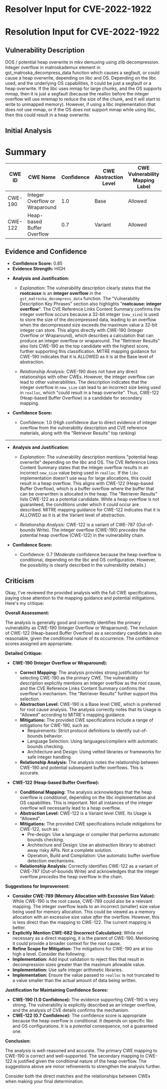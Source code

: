 # Resolver Input for CVE-2022-1922

# Resolution Input for CVE-2022-1922

## Vulnerability Description
DOS / potential heap overwrite in mkv demuxing using zlib decompression. Integer overflow in matroskademux element in gst_matroska_decompress_data function which causes a segfault, or could cause a heap overwrite, depending on libc and OS. Depending on the libc used, and the underlying OS capabilities, it could be just a segfault or a heap overwrite. If the libc uses mmap for large chunks, and the OS supports mmap, then it is just a segfault (because the realloc before the integer overflow will use mremap to reduce the size of the chunk, and it will start to write to unmapped memory). However, if using a libc implementation that does not use mmap, or if the OS does not support mmap while using libc, then this could result in a heap overwrite.

## Initial Analysis
# Summary
| CWE ID | CWE Name | Confidence | CWE Abstraction Level | CWE Vulnerability Mapping Label | CWE-Vulnerability Mapping Notes |
|---|---|---|---|---|---|
| CWE-190 | Integer Overflow or Wraparound | 1.0 | Base | Allowed | Primary CWE |
| CWE-122 | Heap-based Buffer Overflow | 0.7 | Variant | Allowed | Secondary Candidate |

## Evidence and Confidence

*   **Confidence Score:** 0.85
*   **Evidence Strength:** HIGH

- **Analysis and Justification:**  
  - *Explanation:* The vulnerability description clearly states that the **rootcause** is an **integer overflow** in the `gst_matroska_decompress_data` function. The "Vulnerability Description Key Phrases" section also highlights "**rootcause: integer overflow**". The CVE Reference Links Content Summary confirms the integer overflow occurs because a 32-bit integer (`new_size`) is used to store the size of the decompressed data, leading to an overflow when the decompressed size exceeds the maximum value a 32-bit integer can store. This aligns directly with CWE-190 (Integer Overflow or Wraparound), which describes a calculation that can produce an integer overflow or wraparound. The "Retriever Results" also lists CWE-190 as the top candidate with the highest score, further supporting this classification. MITRE mapping guidance for CWE-190 indicates that it is ALLOWED as it is at the Base level of abstraction.
  
  - *Relationship Analysis:* CWE-190 does not have any direct relationships with other CWEs. However, the integer overflow can lead to other vulnerabilities. The description indicates that the integer overflow in `new_size` can lead to an incorrect size being used in `realloc`, which "could result in a heap overwrite". Thus, CWE-122 (Heap-based Buffer Overflow) is a candidate for secondary mapping.

- **Confidence Score:**  
  - Confidence: 1.0 (High confidence due to direct evidence of integer overflow from the vulnerability description and CVE reference materials, along with the "Retriever Results" top ranking)

---

- **Analysis and Justification:**  
  - *Explanation:* The vulnerability description mentions "potential heap overwrite" depending on the libc and OS. The CVE Reference Links Content Summary states that the integer overflow results in an incorrect `new_size` value being used in `realloc`. If the `libc` implementation doesn't use `mmap` for large allocations, this could result in a heap overflow. This aligns with CWE-122 (Heap-based Buffer Overflow), which is a buffer overflow where the buffer that can be overwritten is allocated in the heap. The "Retriever Results" lists CWE-122 as a potential candidate. While a heap overflow is not guaranteed, the conditions under which it *could* occur are described. MITRE mapping guidance for CWE-122 indicates that it is ALLOWED as it is at the Variant level of abstraction.
  
  - *Relationship Analysis:* CWE-122 is a variant of CWE-787 (Out-of-bounds Write). The integer overflow (CWE-190) *precedes* the potential heap overflow (CWE-122) in the vulnerability chain.

- **Confidence Score:**  
  - Confidence: 0.7 (Moderate confidence because the heap overflow is conditional, depending on the libc and OS configuration. However, the possibility is clearly described in the vulnerability details.)

## Criticism
Okay, I've reviewed the provided analysis with the full CWE specifications, paying close attention to the mapping guidance and potential mitigations. Here's my critique:

**Overall Assessment:**

The analysis is generally good and correctly identifies the primary vulnerability as CWE-190 (Integer Overflow or Wraparound). The inclusion of CWE-122 (Heap-based Buffer Overflow) as a secondary candidate is also reasonable, given the conditional nature of its occurrence. The confidence scores assigned are appropriate.

**Detailed Critique:**

*   **CWE-190 (Integer Overflow or Wraparound):**
    *   **Correct Mapping:** The analysis provides strong justification for selecting CWE-190 as the primary CWE. The vulnerability description explicitly mentions an integer overflow as the root cause, and the CVE Reference Links Content Summary confirms the overflow's mechanism. The "Retriever Results" further support this selection.
    *   **Abstraction Level:** CWE-190 is a Base level CWE, which is preferred for root cause analysis. The analysis correctly notes that its Usage is "Allowed" according to MITRE's mapping guidance.
    *   **Mitigations:** The provided CWE specifications include a range of mitigations for CWE-190, such as:
        *   Requirements: Strict protocol definitions to identify out-of-bounds behavior.
        *   Language Selection: Using languages/compilers with automatic bounds checking.
        *   Architecture and Design: Using vetted libraries or frameworks for safe integer handling.
    *   **Relationship Analysis:** The analysis notes the relationship between CWE-190 and potential subsequent buffer overflows. This is accurate.

*   **CWE-122 (Heap-based Buffer Overflow):**
    *   **Conditional Mapping:** The analysis acknowledges that the heap overflow is *conditional*, depending on the libc implementation and OS capabilities. This is important. Not all instances of the integer overflow will necessarily lead to a heap overflow.
    *   **Abstraction Level:** CWE-122 is a Variant level CWE. Its Usage is "Allowed".
    *   **Mitigations:** The provided CWE specifications include mitigations for CWE-122, such as:
        * Pre-design: Use a language or compiler that performs automatic bounds checking.
        * Architecture and Design: Use an abstraction library to abstract away risky APIs. Not a complete solution.
        * Operation, Build and Compilation: Use automatic buffer overflow detection mechanisms.
    *   **Relationship Analysis:** Correctly identifies CWE-122 as a variant of CWE-787 (Out-of-bounds Write) and acknowledges that the integer overflow *precedes* the heap overflow in the chain.

**Suggestions for Improvement:**

*   **Consider CWE-789 (Memory Allocation with Excessive Size Value):** While CWE-190 is the root cause, CWE-789 could also be a relevant mapping.  The integer overflow leads to an incorrect (smaller) size value being used for memory allocation. This could be viewed as a memory allocation with an excessive size value *after* the overflow. However, this is less direct than the mapping to CWE-122. The current mapping is better.
*   **Explicitly Mention CWE-682 (Incorrect Calculation):** While not necessary as a direct mapping, it is the parent of CWE-190. Mentioning it could provide a broader context for the root cause.
* **Refine Scope for Mitigation:** The mitigations for CWE-190 are at too high a level. Consider the following:
 *  **Implementation:** Add input validation to reject files that result in decompression sizes greater than the maximum allowable value.
 *  **Implementation:** Use safe integer arithmetic libraries.
 *  **Implementation:** Ensure the value passed to `realloc` is not truncated to a value smaller than the actual amount of data being written.

**Justification for Maintaining Confidence Scores:**

*   **CWE-190 (1.0 Confidence):**  The evidence supporting CWE-190 is very strong. The vulnerability is explicitly described as an integer overflow, and the analysis of CVE details confirms the mechanism.
*   **CWE-122 (0.7 Confidence):** The confidence score is appropriate because the heap overflow is conditional. It depends on specific libc and OS configurations. It is a *potential* consequence, not a guaranteed one.

**Conclusion:**

The analysis is well-reasoned and accurate. The primary CWE mapping to CWE-190 is correct and well-supported. The secondary mapping to CWE-122 is justified given the conditional nature of the heap overflow. The suggestions above are minor refinements to strengthen the analysis further.

Consider both the direct matches and the relationships between CWEs
when making your final determination.
        
